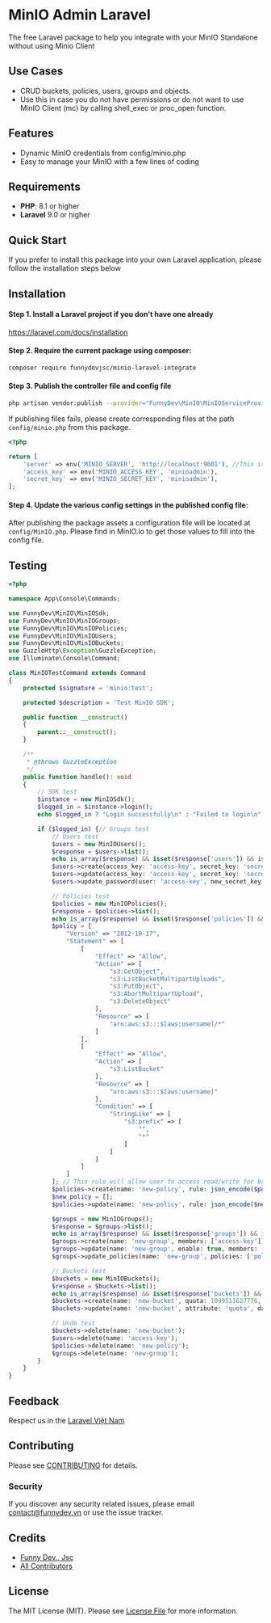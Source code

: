 # MinIO Admin Laravel

The free Laravel package to help you integrate with your MinIO Standalone without using Minio Client

## Use Cases

- CRUD buckets, policies, users, groups and objects.
- Use this in case you do not have permissions or do not want to use MinIO Client (mc) by calling shell_exec or proc_open function.

## Features

- Dynamic MinIO credentials from config/minio.php
- Easy to manage your MinIO with a few lines of coding

## Requirements

- **PHP**: 8.1 or higher
- **Laravel** 9.0 or higher

## Quick Start

If you prefer to install this package into your own Laravel application, please follow the installation steps below

## Installation

#### Step 1. Install a Laravel project if you don't have one already

https://laravel.com/docs/installation

#### Step 2. Require the current package using composer:

```bash
composer require funnydevjsc/minio-laravel-integrate
```

#### Step 3. Publish the controller file and config file

```bash
php artisan vendor:publish --provider="FunnyDev\MinIO\MinIOServiceProvider" --tag="minio"
```

If publishing files fails, please create corresponding files at the path `config/minio.php` from this package.

```php
<?php

return [
    'server' => env('MINIO_SERVER', 'http://localhost:9001'), //This is dashboard server url, not api server
    'access_key' => env('MINIO_ACCESS_KEY', 'minioadmin'),
    'secret_key' => env('MINIO_SECRET_KEY', 'minioadmin'),
];
```

#### Step 4. Update the various config settings in the published config file:

After publishing the package assets a configuration file will be located at <code>config/MinIO.php</code>. Please find in MinIO.io to get those values to fill into the config file.

<!--- ## Usage --->

## Testing

```php
<?php

namespace App\Console\Commands;

use FunnyDev\MinIO\MinIOSdk;
use FunnyDev\MinIO\MinIOGroups;
use FunnyDev\MinIO\MinIOPolicies;
use FunnyDev\MinIO\MinIOUsers;
use FunnyDev\MinIO\MinIOBuckets;
use GuzzleHttp\Exception\GuzzleException;
use Illuminate\Console\Command;

class MinIOTestCommand extends Command
{
    protected $signature = 'minio:test';

    protected $description = 'Test MinIO SDK';

    public function __construct()
    {
        parent::__construct();
    }

    /**
     * @throws GuzzleException
     */
    public function handle(): void
    {
        // SDK test
        $instance = new MinIOSdk();
        $logged_in = $instance->login();
        echo $logged_in ? "Login successfully\n" : "Failed to login\n";

        if ($logged_in) {// Groups test
            // Users test
            $users = new MinIOUsers();
            $response = $users->list();
            echo is_array($response) && isset($response['users']) && is_array($response['users']) ? "Get users list successfully\n" : "Failed to get users list\n";
            $users->create(access_key: 'access-key', secret_key: 'secret-key', groups: ['group1', 'group2'], policies: ['policy1', 'policy2']);
            $users->update(access_key: 'access-key', secret_key: 'secret-key', enable: true, groups: ['group1'], policies: ['policy1', 'policy2', 'policy3']);
            $users->update_password(user: 'access-key', new_secret_key: 'new-secret-key');

            // Policies test
            $policies = new MinIOPolicies();
            $response = $policies->list();
            echo is_array($response) && isset($response['policies']) && is_array($response['policies']) ? "Get policies list successfully\n" : "Failed to get policies list\n";
            $policy = [
                "Version" => "2012-10-17",
                "Statement" => [
                    [
                        "Effect" => "Allow",
                        "Action" => [
                            "s3:GetObject",
                            "s3:ListBucketMultipartUploads",
                            "s3:PutObject",
                            "s3:AbortMultipartUpload",
                            "s3:DeleteObject"
                        ],
                        "Resource" => [
                            "arn:aws:s3:::$[aws:username]/*"
                        ]
                    ],
                    [
                        "Effect" => "Allow",
                        "Action" => [
                            "s3:ListBucket"
                        ],
                        "Resource" => [
                            "arn:aws:s3:::$[aws:username]"
                        ],
                        "Condition" => [
                            "StringLike" => [
                                "s3:prefix" => [
                                    "",
                                    "*"
                                ]
                            ]
                        ]
                    ]
                ]
            ]; // This rule will allow user to access read/write for bucket which has the same name as username only
            $policies->create(name: 'new-policy', rule: json_encode($policy));
            $new_policy = [];
            $policies->update(name: 'new-policy', rule: json_encode($new_policy));

            $groups = new MinIOGroups();
            $response = $groups->list();
            echo is_array($response) && isset($response['groups']) && is_array($response['groups']) ? "Get groups list successfully\n" : "Failed to get groups list\n";
            $groups->create(name: 'new-group', members: ['access-key']);
            $groups->update(name: 'new-group', enable: true, members: []);
            $groups->update_policies(name: 'new-group', policies: ['policy1', 'policy2']);

            // Buckets test
            $buckets = new MinIOBuckets();
            $response = $buckets->list();
            echo is_array($response) && isset($response['buckets']) && is_array($response['buckets']) ? "Get buckets list successfully\n" : "Failed to get buckets list\n";
            $buckets->create(name: 'new-bucket', quota: 1099511627776, retention: 30, retention_mode: 'compliance', locking: true); // Create 1Tb bucket for 30 days with object locking
            $buckets->update(name: 'new-bucket', attribute: 'quota', data: ['quota' => 1099511627776]);

            // Undo test
            $buckets->delete(name: 'new-bucket');
            $users->delete(name: 'access-key');
            $policies->delete(name: 'new-policy');
            $groups->delete(name: 'new-group');
        }
    }
}
```

## Feedback

Respect us in the [Laravel Việt Nam](https://www.facebook.com/groups/167363136987053)

## Contributing

Please see [CONTRIBUTING](CONTRIBUTING.md) for details.

### Security

If you discover any security related issues, please email contact@funnydev.vn or use the issue tracker.

## Credits

- [Funny Dev., Jsc](https://github.com/funnydevjsc)
- [All Contributors](../../contributors)

## License

The MIT License (MIT). Please see [License File](LICENSE.md) for more information.

